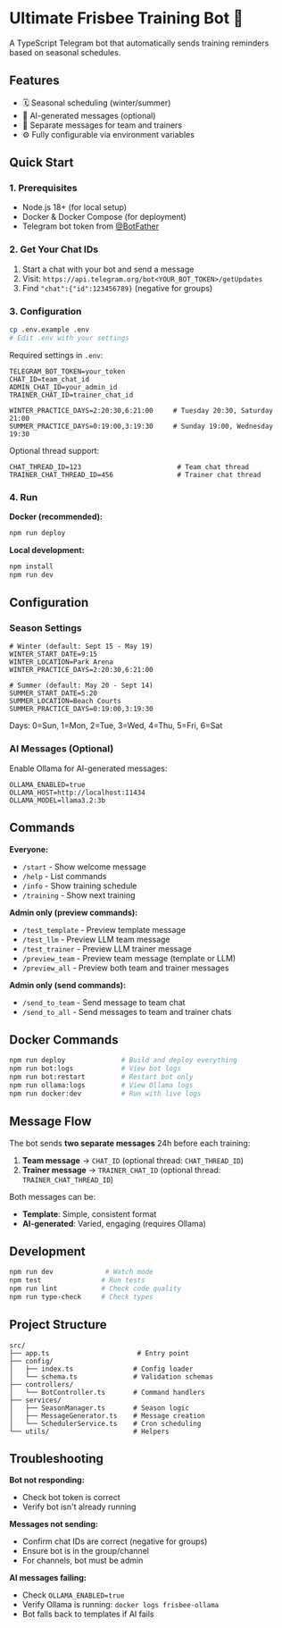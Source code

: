 # Ultimate Frisbee Training Bot 🥏

A TypeScript Telegram bot that automatically sends training reminders based on seasonal schedules.

## Features

- 🗓️ Seasonal scheduling (winter/summer)
- 🤖 AI-generated messages (optional)
- 👥 Separate messages for team and trainers
- ⚙️ Fully configurable via environment variables

## Quick Start

### 1. Prerequisites

- Node.js 18+ (for local setup)
- Docker & Docker Compose (for deployment)
- Telegram bot token from [@BotFather](https://t.me/BotFather)

### 2. Get Your Chat IDs

1. Start a chat with your bot and send a message
2. Visit: `https://api.telegram.org/bot<YOUR_BOT_TOKEN>/getUpdates`
3. Find `"chat":{"id":123456789}` (negative for groups)

### 3. Configuration

```bash
cp .env.example .env
# Edit .env with your settings
```

Required settings in `.env`:
```env
TELEGRAM_BOT_TOKEN=your_token
CHAT_ID=team_chat_id
ADMIN_CHAT_ID=your_admin_id
TRAINER_CHAT_ID=trainer_chat_id

WINTER_PRACTICE_DAYS=2:20:30,6:21:00     # Tuesday 20:30, Saturday 21:00
SUMMER_PRACTICE_DAYS=0:19:00,3:19:30     # Sunday 19:00, Wednesday 19:30
```

Optional thread support:
```env
CHAT_THREAD_ID=123                        # Team chat thread
TRAINER_CHAT_THREAD_ID=456                # Trainer chat thread
```

### 4. Run

**Docker (recommended):**
```bash
npm run deploy
```

**Local development:**
```bash
npm install
npm run dev
```

## Configuration

### Season Settings

```env
# Winter (default: Sept 15 - May 19)
WINTER_START_DATE=9:15
WINTER_LOCATION=Park Arena
WINTER_PRACTICE_DAYS=2:20:30,6:21:00

# Summer (default: May 20 - Sept 14)
SUMMER_START_DATE=5:20
SUMMER_LOCATION=Beach Courts
SUMMER_PRACTICE_DAYS=0:19:00,3:19:30
```

Days: 0=Sun, 1=Mon, 2=Tue, 3=Wed, 4=Thu, 5=Fri, 6=Sat

### AI Messages (Optional)

Enable Ollama for AI-generated messages:
```env
OLLAMA_ENABLED=true
OLLAMA_HOST=http://localhost:11434
OLLAMA_MODEL=llama3.2:3b
```

## Commands

**Everyone:**
- `/start` - Show welcome message
- `/help` - List commands
- `/info` - Show training schedule
- `/training` - Show next training

**Admin only (preview commands):**
- `/test_template` - Preview template message
- `/test_llm` - Preview LLM team message
- `/test_trainer` - Preview LLM trainer message
- `/preview_team` - Preview team message (template or LLM)
- `/preview_all` - Preview both team and trainer messages

**Admin only (send commands):**
- `/send_to_team` - Send message to team chat
- `/send_to_all` - Send messages to team and trainer chats

## Docker Commands

```bash
npm run deploy              # Build and deploy everything
npm run bot:logs            # View bot logs
npm run bot:restart         # Restart bot only
npm run ollama:logs         # View Ollama logs
npm run docker:dev          # Run with live logs
```

## Message Flow

The bot sends **two separate messages** 24h before each training:
1. **Team message** → `CHAT_ID` (optional thread: `CHAT_THREAD_ID`)
2. **Trainer message** → `TRAINER_CHAT_ID` (optional thread: `TRAINER_CHAT_THREAD_ID`)

Both messages can be:
- **Template**: Simple, consistent format
- **AI-generated**: Varied, engaging (requires Ollama)

## Development

```bash
npm run dev             # Watch mode
npm test               # Run tests
npm run lint           # Check code quality
npm run type-check     # Check types
```

## Project Structure

```
src/
├── app.ts                      # Entry point
├── config/
│   ├── index.ts               # Config loader
│   └── schema.ts              # Validation schemas
├── controllers/
│   └── BotController.ts       # Command handlers
├── services/
│   ├── SeasonManager.ts       # Season logic
│   ├── MessageGenerator.ts    # Message creation
│   └── SchedulerService.ts    # Cron scheduling
└── utils/                     # Helpers
```

## Troubleshooting

**Bot not responding:**
- Check bot token is correct
- Verify bot isn't already running

**Messages not sending:**
- Confirm chat IDs are correct (negative for groups)
- Ensure bot is in the group/channel
- For channels, bot must be admin

**AI messages failing:**
- Check `OLLAMA_ENABLED=true`
- Verify Ollama is running: `docker logs frisbee-ollama`
- Bot falls back to templates if AI fails